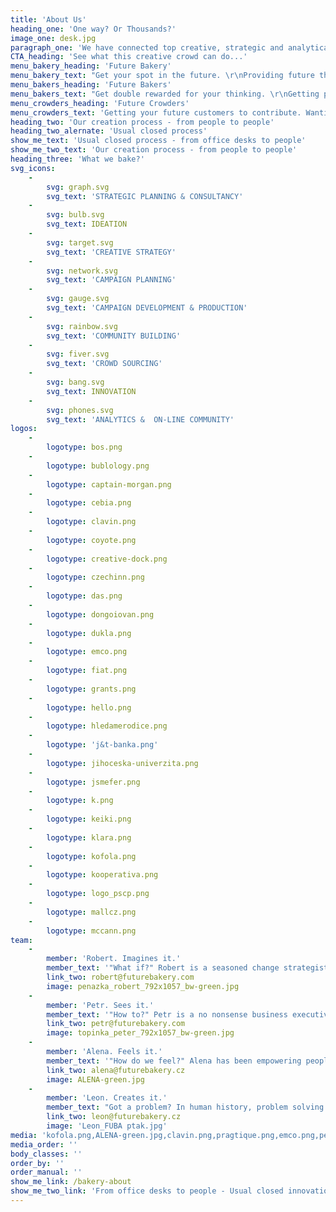 ```yaml
---
title: 'About Us'
heading_one: 'One way? Or Thousands?'
image_one: desk.jpg
paragraph_one: 'We have connected top creative, strategic and analytical minds with real life experience and levity of thousands people from our crowds. People who don’t sit in the office or development centre, but have a real life… with real problems and needs. We link ideas and insights, trends or strategies. We look for future trends. We seek diversity, new perspective and link together what seems incompatible. We listen and get inspired by the crowd. We look at numbers but don''t average them out. We regularly check temperature to know what people really feel. We want to know what our future will look like and we want to participate in it. We help individuals as well as organizations find their place in the future. We fuel brands with relevant product and experience concepts, offer a fresh perspective on your business and ideate original campaign ideas.'
CTA_heading: 'See what this creative crowd can do...'
menu_bakery_heading: 'Future Bakery'
menu_bakery_text: "Get your spot in the future. \r\nProviding future thinking, innovations and a strategy. From experts already working with thousands of your future customers."
menu_bakers_heading: 'Future Bakers'
menu_bakers_text: "Get double rewarded for your thinking. \r\nGetting paid for your ideas and having a rewarding time. Join a community of thousands who bring future value."
menu_crowders_heading: 'Future Crowders'
menu_crowders_text: 'Getting your future customers to contribute. Wanting to see their voice in your future to become a reality.'
heading_two: 'Our creation process - from people to people'
heading_two_alernate: 'Usual closed process'
show_me_text: 'Usual closed process - from office desks to people'
show_me_two_text: 'Our creation process - from people to people'
heading_three: 'What we bake?'
svg_icons:
    -
        svg: graph.svg
        svg_text: 'STRATEGIC PLANNING & CONSULTANCY'
    -
        svg: bulb.svg
        svg_text: IDEATION
    -
        svg: target.svg
        svg_text: 'CREATIVE STRATEGY'
    -
        svg: network.svg
        svg_text: 'CAMPAIGN PLANNING'
    -
        svg: gauge.svg
        svg_text: 'CAMPAIGN DEVELOPMENT & PRODUCTION'
    -
        svg: rainbow.svg
        svg_text: 'COMMUNITY BUILDING'
    -
        svg: fiver.svg
        svg_text: 'CROWD SOURCING'
    -
        svg: bang.svg
        svg_text: INNOVATION
    -
        svg: phones.svg
        svg_text: 'ANALYTICS &  ON-LINE COMMUNITY'
logos:
    -
        logotype: bos.png
    -
        logotype: bublology.png
    -
        logotype: captain-morgan.png
    -
        logotype: cebia.png
    -
        logotype: clavin.png
    -
        logotype: coyote.png
    -
        logotype: creative-dock.png
    -
        logotype: czechinn.png
    -
        logotype: das.png
    -
        logotype: dongoiovan.png
    -
        logotype: dukla.png
    -
        logotype: emco.png
    -
        logotype: fiat.png
    -
        logotype: grants.png
    -
        logotype: hello.png
    -
        logotype: hledamerodice.png
    -
        logotype: 'j&t-banka.png'
    -
        logotype: jihoceska-univerzita.png
    -
        logotype: jsmefer.png
    -
        logotype: k.png
    -
        logotype: keiki.png
    -
        logotype: klara.png
    -
        logotype: kofola.png
    -
        logotype: kooperativa.png
    -
        logotype: logo_pscp.png
    -
        logotype: mallcz.png
    -
        logotype: mccann.png
team:
    -
        member: 'Robert. Imagines it.'
        member_text: '"What if?" Robert is a seasoned change strategist and business innovator, finding roads to new value creation. Fearlessly dreaming ahead of time, questioning today, exploring the potential, drawing maps of opportunities, inspiring and taking businesses to more profitable futures. An untiring business starter, owner and communicator, for over thirty years he safe guided clients and companies in launching over 300+ new brands, products, change projects and innovations in Europe. At a peak success rate. In areas as varied as fintechs, virtual reality, race car design, edutainment, ecommerce, community coops, and ehealth, to transforming retail, FMCG, banks and art galleries. He''s been helping 20th century businesses get into the 21st centrury and growing 21st century ones by bringing them old school tangibles and presence. A multicultured global homeless based on planet Earth, he motivates companies to overcome the fear of the unknown. Guiding them to the future and back, bringing home new profits, customer value and better business performance.'
        link_two: robert@futurebakery.com
        image: penazka_robert_792x1057_bw-green.jpg
    -
        member: 'Petr. Sees it.'
        member_text: '"How to?" Petr is a no nonsense business executive and practitioner, always on the lookout for growth. Persistently focusing on the how to, the way to achieve growth, expanding, capturing new markets and moving brands to the next level. For over thirty years, 45+ categories, from local businesses to major multinationals, from capturing new markets for chewing gums to creating political superstars. The combination of holding executive positions in Europe and North America, combined with his lifelong love of Asia, brings clients access to a unique blend of globality, bushcraft practicality, academic theory and university of life acumen. With a knack for human behaviour combined with his skill of seeing business potential, his area of expertise is new markets formation. He notices early shifts in consumer attitude patterns, sensing changing needs, setting apart fads and robust trends, and observes the creation of societal, cultural themes, topics and meanings.'
        link_two: petr@futurebakery.com
        image: topinka_peter_792x1057_bw-green.jpg
    -
        member: 'Alena. Feels it.'
        member_text: '"How do we feel?" Alena has been empowering people throughout her business career by making them feel as a part of a big family, on a mission, with a purpose. She is a care taker, a we first-you second-me last team player, a selfless motivator, a pusher and puller, based on what people need or what makes them stronger in their roles. Turned corporate cultures into belonging emplying her natural gift and talent of a family creator, a herdsgirl, a flocker, a crowd carer, a swarm guard, caring how people feel, what they need, how can she help. A median mix of European North and South, whatever job position in business she started, she has always ended organizing - the North talent - people - the South talent. She formed them into teams and further even into one family, with a purpose and a sense of belonging. She holds several positions, all having to do with running the family. A pretty big family with over tens of thousands of siblings, relatives, connected family members. All having to feel as a part. All having a different role, personality, talent and gift. All contributing differently, at different times, at different tasks.'
        link_two: alena@futurebakery.cz
        image: ALENA-green.jpg
    -
        member: 'Leon. Creates it.'
        member_text: "Got a problem? In human history, problem solving has always been one of the greatest sources of creativity. And the bigger the problem, the greater the creativity. \LLeon spent the last thirty years looking for answers to business problems, big and small.  Answers that combine the logic of strategy with the magic of creative thinking. Answers that help brands become part of our lives, find their place in everyday rituals and popular culture. \r\nThrough his long career, across many local and international brands, the key to success has always been the same. A firm believe in the power of an idea, deeply rooted in the human truth. An idea so strong, it can change our behaviour, take any shape or form and last longer, than your average marketing manager.\r\n"
        link_two: leon@futurebakery.cz
        image: 'Leon_FUBA ptak.jpg'
media: 'kofola.png,ALENA-green.jpg,clavin.png,pragtique.png,emco.png,penazka_robert_8696-2_792x1057_bw.jpg,zoot.png,mccann.png,czechinn.png,unyp.png,cebia.png,ostravar.png,jihoceska-univerzita.png,bos.png,dongoiovan.png,braun_alex_792x1057_bw-green.jpg,hledamerodice.png,desk.jpg,fiver.svg,zonky.png,penazka_robert_792x1057_bw-green.jpg,network.svg,j&t-banka.png,muller.png,keiki.png,suchej-unor.png,creative-dock.png,rafun.png,penazka_robert_8696-2_792x1057.jpg,hello.png,hairguy.jpg,klara.png,Leon_FUBA ptak.jpg,topinka_peter_8744-2_792x1057.jpg,mctree.png,grants.png,jsmefer.png,bulb.svg,bw_pelcova.jpg,coyote.png,ruzovyslon.png,fiat.png,metlife.png,bang.svg,topinka_peter_792x1057_bw-green.jpg,k.png,mallcz.png,topinka_peter_8744-2_792x1057_bw.jpg,milka.png,phones.svg,kooperativa.png,dukla.png,rainbow.svg,bublology.png,rohlikcz.png,target.svg,prvniklubova.png,captain-morgan.png,ntm.png,metaxa.png,gauge.svg,das.png,pelcova.jpg,graph.svg,pscp.png,logo_pscp.png'
media_order: ''
body_classes: ''
order_by: ''
order_manual: ''
show_me_link: /bakery-about
show_me_two_link: 'From office desks to people - Usual closed innovation process '
---
```


